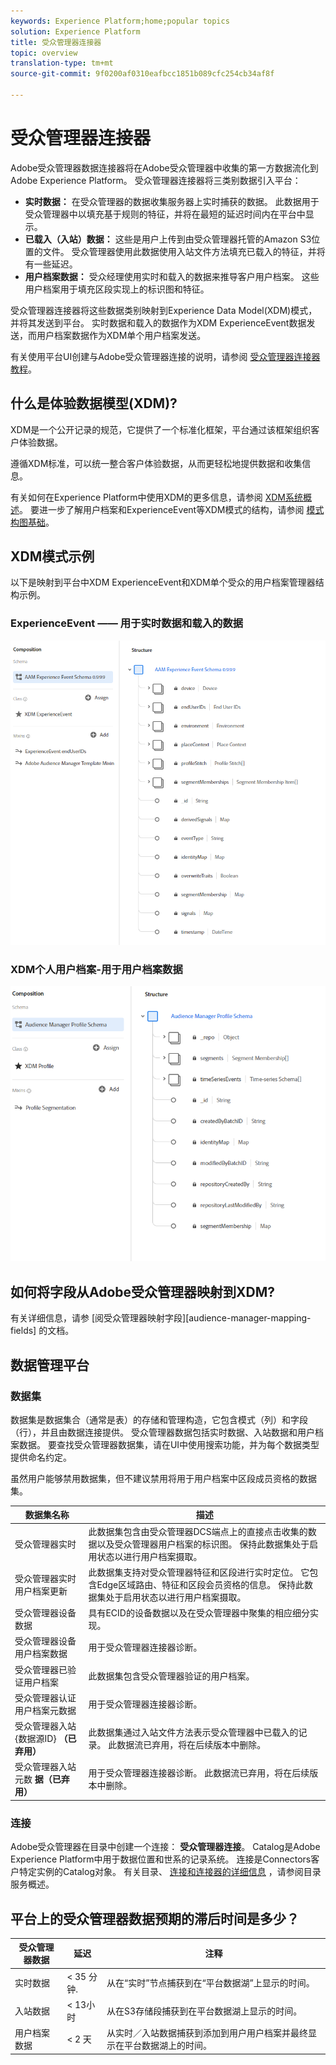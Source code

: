 ```yaml
---
keywords: Experience Platform;home;popular topics
solution: Experience Platform
title: 受众管理器连接器
topic: overview
translation-type: tm+mt
source-git-commit: 9f0200af0310eafbcc1851b089cfc254cb34af8f

---
```



# 受众管理器连接器

Adobe受众管理器数据连接器将在Adobe受众管理器中收集的第一方数据流化到Adobe Experience Platform。 受众管理器连接器将三类别数据引入平台：

- **实时数据：** 在受众管理器的数据收集服务器上实时捕获的数据。 此数据用于受众管理器中以填充基于规则的特征，并将在最短的延迟时间内在平台中显示。
- **已载入（入站）数据：** 这些是用户上传到由受众管理器托管的Amazon S3位置的文件。 受众管理器使用此数据使用入站文件方法填充已载入的特征，并将有一些延迟。
- **用户档案数据：** 受众经理使用实时和载入的数据来推导客户用户档案。 这些用户档案用于填充区段实现上的标识图和特征。

受众管理器连接器将这些数据类别映射到Experience Data Model(XDM)模式，并将其发送到平台。 实时数据和载入的数据作为XDM ExperienceEvent数据发送，而用户档案数据作为XDM单个用户档案发送。

有关使用平台UI创建与Adobe受众管理器连接的说明，请参阅 [受众管理器连接器教程](https://www.adobe.io/apis/experienceplatform/home/tutorials/sources-ui-tutorials.html#!api-specification/markdown/narrative/tutorials/sources_tutorial/ui/adobe-applications/aam-ui-tutorial.md)。

## 什么是体验数据模型(XDM)?

XDM是一个公开记录的规范，它提供了一个标准化框架，平台通过该框架组织客户体验数据。

遵循XDM标准，可以统一整合客户体验数据，从而更轻松地提供数据和收集信息。

有关如何在Experience Platform中使用XDM的更多信息，请参阅 [XDM系统概述](../../../xdm/home.md)。 要进一步了解用户档案和ExperienceEvent等XDM模式的结构，请参阅 [模式构图基础](../../../xdm/schema/composition.md)。

## XDM模式示例

以下是映射到平台中XDM ExperienceEvent和XDM单个受众的用户档案管理器结构示例。

### ExperienceEvent —— 用于实时数据和载入的数据

![](images/aam-experience-events-for-dcs-and-onboarding-data.png)

### XDM个人用户档案-用于用户档案数据

![](images/aam-profile-xdm-for-profile-data.png)

## 如何将字段从Adobe受众管理器映射到XDM?

有关详细信息，请参 [阅受众管理器映射字段][audience-manager-mapping-fields] 的文档。

## 数据管理平台

### 数据集

数据集是数据集合（通常是表）的存储和管理构造，它包含模式（列）和字段（行），并且由数据连接提供。 受众管理器数据包括实时数据、入站数据和用户档案数据。 要查找受众管理器数据集，请在UI中使用搜索功能，并为每个数据类型提供命名约定。

虽然用户能够禁用数据集，但不建议禁用将用于用户档案中区段成员资格的数据集。

| 数据集名称 | 描述 |
| ------------ | ----------- |
| 受众管理器实时 | 此数据集包含由受众管理器DCS端点上的直接点击收集的数据以及受众管理器用户档案的标识图。 保持此数据集处于启用状态以进行用户档案摄取。 |
| 受众管理器实时用户档案更新 | 此数据集支持对受众管理器特征和区段进行实时定位。 它包含Edge区域路由、特征和区段会员资格的信息。 保持此数据集处于启用状态以进行用户档案摄取。 |
| 受众管理器设备数据 | 具有ECID的设备数据以及在受众管理器中聚集的相应细分实现。 |
| 受众管理器设备用户档案数据 | 用于受众管理器连接器诊断。 |
| 受众管理器已验证用户档案 | 此数据集包含受众管理器验证的用户档案。 |
| 受众管理器认证用户档案元数据 | 用于受众管理器连接器诊断。 |
| 受众管理器入站{数据源ID} **（已弃用）** | 此数据集通过入站文件方法表示受众管理器中已载入的记录。 此数据流已弃用，将在后续版本中删除。 |
| 受众管理器入站元数 **据（已弃用）** | 用于受众管理器连接器诊断。 此数据流已弃用，将在后续版本中删除。 |

### 连接

Adobe受众管理器在目录中创建一个连接： **受众管理器连接**。 Catalog是Adobe Experience Platform中用于数据位置和世系的记录系统。 连接是Connectors客户特定实例的Catalog对象。 有关目录、 [连接和连接器的详细信息](../../../catalog/home.md) ，请参阅目录服务概述。

## 平台上的受众管理器数据预期的滞后时间是多少？

| 受众管理器数据 | 延迟 | 注释 |
| --- | --- | --- |
| 实时数据 | &lt; 35 分钟. | 从在“实时”节点捕获到在“平台数据湖”上显示的时间。 |
| 入站数据 | &lt; 13小时 | 从在S3存储段捕获到在平台数据湖上显示的时间。 |
| 用户档案数据 | &lt; 2 天 | 从实时／入站数据捕获到添加到用户用户档案并最终显示在平台数据湖上的时间。 |